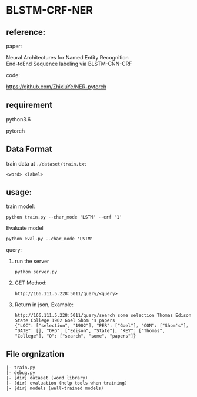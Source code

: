 # BLSTM-CRF-NER
## reference:

paper:

Neural Architectures for Named Entity Recognition<br/>
End-toEnd Sequence labeling via BLSTM-CNN-CRF<br/>
   
code:

https://github.com/ZhixiuYe/NER-pytorch<br/>

## requirement

python3.6

pytorch

## Data Format

train data at `./dataset/train.txt`

```
<word> <label>
```


## usage:

train model:

```
python train.py --char_mode 'LSTM' --crf '1'
```

Evaluate model
```
python eval.py --char_mode 'LSTM'
```
query:


1. run the server
	
	```
	python server.py
	```
	
2. GET Method:
	
	```
	http://166.111.5.228:5011/query/<query>
	```
	
3. Return in json, Example:

	```
	http://166.111.5.228:5011/query/search some selection Thomas Edison State College 1902 Goel Shom 's papers
	{"LOC": ["selection", "1902"], "PER": ["Goel"], "CON": ["Shom's"], "DATE": [], "ORG": ["Edison", "State"], "KEY": ["Thomas", "College"], "O": ["search", "some", "papers"]}
	```
	
## File orgnization

```
|- train.py 
|- debug.py 
|- [dir] dataset (word library)
|- [dir] evaluation (help tools when training)
|- [dir] models (well-trained models)
```